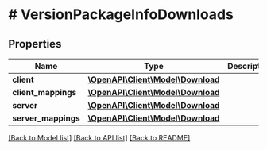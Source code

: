 # # VersionPackageInfoDownloads

## Properties

Name | Type | Description | Notes
------------ | ------------- | ------------- | -------------
**client** | [**\OpenAPI\Client\Model\Download**](Download.md) |  | [optional]
**client_mappings** | [**\OpenAPI\Client\Model\Download**](Download.md) |  | [optional]
**server** | [**\OpenAPI\Client\Model\Download**](Download.md) |  | [optional]
**server_mappings** | [**\OpenAPI\Client\Model\Download**](Download.md) |  | [optional]

[[Back to Model list]](../../README.md#models) [[Back to API list]](../../README.md#endpoints) [[Back to README]](../../README.md)
